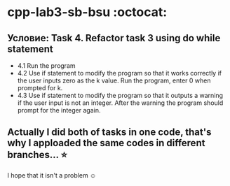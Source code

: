 # cpp-lab3-sb-bsu :octocat:
## Условие: Task 4. Refactor task 3 using do while statement
* 4.1 Run the program
* 4.2 Use if statement to modify the program so that it works correctly if the user inputs zero as the k value. Run the program, enter 0 when prompted for k.
* 4.3  Use if statement to modify the program so that it outputs a warning if the user input is not an integer. After the warning the program should prompt for the integer again.

## Actually I did both of tasks in one code, that's why I apploaded the same codes in different branches... ⭐
I hope that it isn't a problem ☺️



